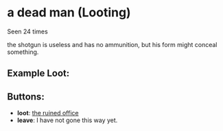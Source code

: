 # a dead man (Looting)

Seen 24 times

the shotgun is useless and has no ammunition, but his form might conceal something.

## Example Loot:


## Buttons:

- **loot**: [the ruined office](the-ruined-office-Nnkh4ub.md)
- **leave**: I have not gone this way yet.
